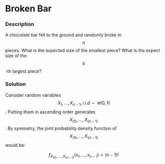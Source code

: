 # Broken Bar

### Description

A chocolate bar fell to the ground and randomly broke in $$n$$ pieces. What is the expected size of the smallest piece? What is the expect size of the $$k$$-th largest piece?

### Solution

Consider random variables $$X_1, \ldots,X_{n-1}, i.i.d \sim \mathcal{U}(0, 1)$$. Putting them in ascending order generates $$X_{(1)},\ldots,X_{(n-1)}$$. By symmetry, the joint probability density function of $$X_{(1)},\ldots,X_{(n-1)}$$ would be:

$$
f_{X_{(1)},\ldots,X_{(n-1)}}(x_1,\ldots,x_{n-1})=(n-1)!
$$

